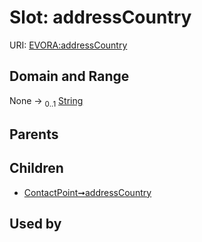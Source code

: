 
# Slot: addressCountry



URI: [EVORA:addressCountry](https://evora-project.eu/addressCountry)


## Domain and Range

None &#8594;  <sub>0..1</sub> [String](types/String.md)

## Parents


## Children

 *  [ContactPoint➞addressCountry](ContactPoint_addressCountry.md)

## Used by

